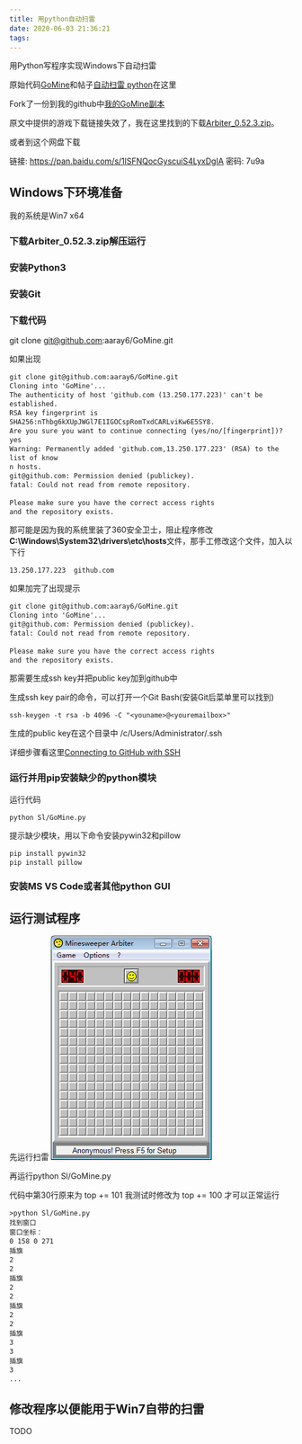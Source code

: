 ```yaml
---
title: 用python自动扫雷
date: 2020-06-03 21:36:21
tags:
---
```


用Python写程序实现Windows下自动扫雷

原始代码[GoMine](https://github.com/yuhaibao324/GoMine)和帖子[自动扫雷 python](https://www.cnblogs.com/chestnut-egg/p/9302238.html)在这里

Fork了一份到我的github中[我的GoMine副本](https://github.com/aaray6/GoMine)

原文中提供的游戏下载链接失效了，我在这里找到的下载[Arbiter_0.52.3.zip](http://saolei.wang/Download/Arbiter_0.52.3.zip)。

或者到这个网盘下载

链接: https://pan.baidu.com/s/1lSFNQocGyscuiS4LyxDgIA  密码: 7u9a

## Windows下环境准备

我的系统是Win7 x64

### 下载Arbiter_0.52.3.zip解压运行

### 安装Python3

### 安装Git

### 下载代码

git clone git@github.com:aaray6/GoMine.git

如果出现

```console
git clone git@github.com:aaray6/GoMine.git
Cloning into 'GoMine'...
The authenticity of host 'github.com (13.250.177.223)' can't be established.
RSA key fingerprint is SHA256:nThbg6kXUpJWGl7E1IGOCspRomTxdCARLviKw6E5SY8.
Are you sure you want to continue connecting (yes/no/[fingerprint])? yes
Warning: Permanently added 'github.com,13.250.177.223' (RSA) to the list of know
n hosts.
git@github.com: Permission denied (publickey).
fatal: Could not read from remote repository.

Please make sure you have the correct access rights
and the repository exists.
```

那可能是因为我的系统里装了360安全卫士，阻止程序修改**C:\Windows\System32\drivers\etc\hosts**文件，那手工修改这个文件，加入以下行

```text
13.250.177.223	github.com
```

如果加完了出现提示

```console
git clone git@github.com:aaray6/GoMine.git
Cloning into 'GoMine'...
git@github.com: Permission denied (publickey).
fatal: Could not read from remote repository.

Please make sure you have the correct access rights
and the repository exists.
```

那需要生成ssh key并把public key加到github中

生成ssh key pair的命令，可以打开一个Git Bash(安装Git后菜单里可以找到)

```console
ssh-keygen -t rsa -b 4096 -C "<youname>@<youremailbox>"
```

生成的public key在这个目录中
/c/Users/Administrator/.ssh

详细步骤看这里[Connecting to GitHub with SSH](https://help.github.com/en/articles/connecting-to-github-with-ssh)

### 运行并用pip安装缺少的python模块

运行代码

```console
python Sl/GoMine.py
```

提示缺少模块，用以下命令安装pywin32和pillow

```console
pip install pywin32
pip install pillow
```

### 安装MS VS Code或者其他python GUI

## 运行测试程序

先运行扫雷
![Minesweeper Arbiter](/myimages/python-minesweeper-01.png)

再运行python Sl/GoMine.py

代码中第30行原来为
top += 101
我测试时修改为
top += 100
才可以正常运行

```dos
>python Sl/GoMine.py
找到窗口
窗口坐标：
0 158 0 271
插旗
2
2
插旗
2
2
插旗
2
2
插旗
3
3
插旗
3
...
```

## 修改程序以便能用于Win7自带的扫雷

TODO
